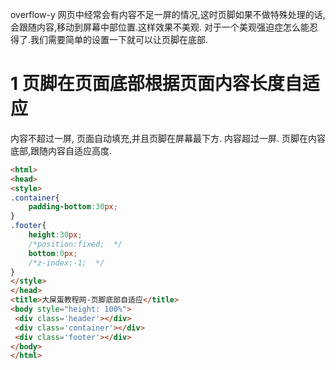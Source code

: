 <div class="jumbotron">
<p>overflow-y 网页中经常会有内容不足一屏的情况,这时页脚如果不做特殊处理的话,会跟随内容,移动到屏幕中部位置.这样效果不美观.
对于一个美观强迫症怎么能忍得了.我们需要简单的设置一下就可以让页脚在底部.</p>
</div>

1 页脚在页面底部根据页面内容长度自适应
===

内容不超过一屏, 页面自动填充,并且页脚在屏幕最下方. 内容超过一屏. 页脚在内容底部,跟随内容自适应高度.

```html
<html>
<head>
<style>
.container{
    padding-bottom:30px;  
}
.footer{
    height:30px;  
    /*position:fixed;  */
    bottom:0px;  
    /*z-index:-1;  */
}
</style>
</head>
<title>大屎蛋教程网-页脚底部自适应</title>
<body style="height: 100%">
 <div class='header'></div>  
 <div class='container'></div>  
 <div class='footer'></div>  
</body>
</html>
```


